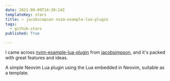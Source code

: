 ```yaml
---
date: 2021-09-09T14:39:14Z
templateKey: stars
title: ⭐ jacobsimpson nvim-example-lua-plugin
tags:
  - github-stars
published: True

---
```


I came across [nvim-example-lua-plugin](https://github.com/jacobsimpson/nvim-example-lua-plugin) from [jacobsimpson](https://github.com/jacobsimpson), and it's packed with great features and ideas.

A simple Neovim Lua plugin using the Lua embedded in Neovim, suitable as a template.

